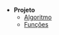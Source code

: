 <!-- docs/_sidebar.md -->

- **Projeto**
    - [Algoritmo](./pages/algoritmo.md)
    - [Funções](./pages/funcoes.md)